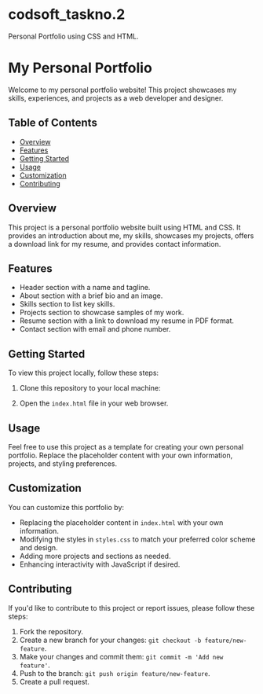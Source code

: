 # codsoft_taskno.2
Personal Portfolio using CSS and HTML.
# My Personal Portfolio

Welcome to my personal portfolio website! This project showcases my skills, experiences, and projects as a web developer and designer.

## Table of Contents

- [Overview](#overview)
- [Features](#features)
- [Getting Started](#getting-started)
- [Usage](#usage)
- [Customization](#customization)
- [Contributing](#contributing)

## Overview

This project is a personal portfolio website built using HTML and CSS. It provides an introduction about me, my skills, showcases my projects, offers a download link for my resume, and provides contact information.

## Features

- Header section with a name and tagline.
- About section with a brief bio and an image.
- Skills section to list key skills.
- Projects section to showcase samples of my work.
- Resume section with a link to download my resume in PDF format.
- Contact section with email and phone number.

## Getting Started

To view this project locally, follow these steps:

1. Clone this repository to your local machine:

2. Open the `index.html` file in your web browser.

## Usage

Feel free to use this project as a template for creating your own personal portfolio. Replace the placeholder content with your own information, projects, and styling preferences.

## Customization

You can customize this portfolio by:

- Replacing the placeholder content in `index.html` with your own information.
- Modifying the styles in `styles.css` to match your preferred color scheme and design.
- Adding more projects and sections as needed.
- Enhancing interactivity with JavaScript if desired.

## Contributing

If you'd like to contribute to this project or report issues, please follow these steps:

1. Fork the repository.
2. Create a new branch for your changes: `git checkout -b feature/new-feature`.
3. Make your changes and commit them: `git commit -m 'Add new feature'`.
4. Push to the branch: `git push origin feature/new-feature`.
5. Create a pull request.


